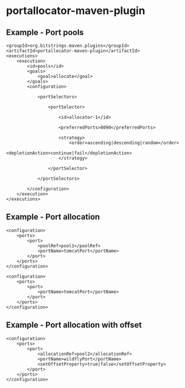 portallocator-maven-plugin
==========================

Example - Port pools
--------------------
```
<groupId>org.bitstrings.maven.plugins</groupId>
<artifactId>portallocator-maven-plugin</artifactId>
<executions>
    <execution>
        <id>pools</id>
        <goals>
            <goal>allocate</goal>
        </goals>
        <configuration>

            <portSelectors>

                <portSelector>

                    <id>allocator-1</id>

                    <preferredPorts>8090</preferredPorts>

                    <strategy>
                        <order>ascending|descending|random</order>
                        <depletionAction>continue|fail</depletionAction>
                    </strategy>

                </portSelector>

            </portSelectors>

        </configuration>
    </execution>
</executions>
```

Example - Port allocation
-------------------------
```
<configuration>
    <ports>
        <port>
            <poolRef>pool1</poolRef>
            <portName>tomcatPort</portName>
        </port>
    </ports>
</configuration>
```

```
<configuration>
    <ports>
        <port>
            <portName>tomcatPort</portName>
        </port>
    </ports>
</configuration>
```

Example - Port allocation with offset
-------------------------------------
```
<configuration>
    <ports>
        <port>
            <allocationRef>pool2</allocationRef>
            <portName>wildflyPort</portName>
            <setOffsetProperty>true|false</setOffsetProperty>
        </port>
    </ports>
</configuration>
```
